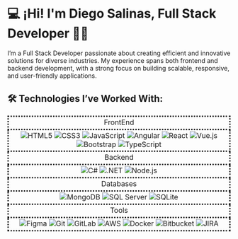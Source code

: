 <h1>💻 ¡Hi! I'm Diego Salinas, Full Stack Developer 👨‍💻</h1>

<p>I’m a Full Stack Developer passionate about creating efficient and innovative solutions for diverse industries. My experience spans both frontend and backend development, with a strong focus on building scalable, responsive, and user-friendly applications.</p>

<h2>🛠️ Technologies I’ve Worked With:</h2>

<table style='width: 100%; border-collapse: collapse; text-align: center;' align = center >
    <tr >
        <td style='height: 30px; border:dotted;' align = center>FrontEnd</td>
    </tr> 
    <tr >
        <td style='height: 30px; border:dotted;'  align = center>
            <img src="https://img.shields.io/badge/HTML5-%23E34F26.svg?style=flat&logo=html5&logoColor=white" alt="HTML5" />
            <img src="https://img.shields.io/badge/CSS3-%231572B6.svg?style=flat&logo=css3&logoColor=white" alt="CSS3" />
            <img src="https://img.shields.io/badge/JavaScript-%23F7DF1E.svg?style=flat&logo=javascript&logoColor=black" alt="JavaScript" />
            <img src="https://img.shields.io/badge/Angular-%23DD0031.svg?style=flat&logo=angular&logoColor=white" alt="Angular" />
            <img src="https://img.shields.io/badge/React-%2361DAFB.svg?style=flat&logo=react&logoColor=black" alt="React" />
            <img src="https://img.shields.io/badge/Vue.js-%234FC08D.svg?style=flat&logo=vue.js&logoColor=white" alt="Vue.js" />
            <img src="https://img.shields.io/badge/Bootstrap-%23563D7C.svg?style=flat&logo=bootstrap&logoColor=white" alt="Bootstrap" />
            <img src="https://img.shields.io/badge/TypeScript-%23007ACC.svg?style=flat&logo=typescript&logoColor=white" alt="TypeScript" />
        </td>
    </tr> 
    <tr >
        <td style='height: 30px; border:dotted;' align = center>Backend</td>
    </tr> 
    <tr >
        <td style='height: 30px; border:dotted;' align = center>
            <img src="https://img.shields.io/badge/C%23-%23239120.svg?style=flat&logo=c-sharp&logoColor=white" alt="C#" />
            <img src="https://img.shields.io/badge/.NET-%235C2D91.svg?style=flat&logo=.net&logoColor=white" alt=".NET" />
            <img src="https://img.shields.io/badge/Node.js-%23339933.svg?style=flat&logo=node.js&logoColor=white" alt="Node.js" />
        </td>
    </tr> 
    <tr>
        <td style='height: 30px; border:dotted;' align = center>Databases</td>
    </tr> 
    <tr>
        <td style='height: 30px; border:dotted;' align = center>
            <img src="https://img.shields.io/badge/MongoDB-%2347A248.svg?style=flat&logo=mongodb&logoColor=white" alt="MongoDB" />
            <img src="https://img.shields.io/badge/SQL_Server-%23CC2927.svg?style=flat&logo=microsoft-sql-server&logoColor=white" alt="SQL Server" />
            <img src="https://img.shields.io/badge/SQLite-%23003B57.svg?style=flat&logo=sqlite&logoColor=white" alt="SQLite" />
        </td>
    </tr> 
    <tr>
        <td style='height: 30px; border:dotted;' align = center>Tools</td>
    </tr> 
    <tr>
        <td style='height: 30px; border:dotted;' align = center>
            <img src="https://img.shields.io/badge/Figma-%23F24E1E.svg?style=flat&logo=figma&logoColor=white" alt="Figma" />
            <img src="https://img.shields.io/badge/Git-%23F05033.svg?style=flat&logo=git&logoColor=white" alt="Git" />
            <img src="https://img.shields.io/badge/GitLab-%23FC6D26.svg?style=flat&logo=gitlab&logoColor=white" alt="GitLab" />
            <img src="https://img.shields.io/badge/AWS-%23FF9900.svg?style=flat&logo=amazon-aws&logoColor=white" alt="AWS" />
            <img src="https://img.shields.io/badge/Docker-%232496ED.svg?style=flat&logo=docker&logoColor=white" alt="Docker" />
            <img src="https://img.shields.io/badge/Bitbucket-%230047B3.svg?style=flat&logo=bitbucket&logoColor=white" alt="Bitbucket" />
            <img src="https://img.shields.io/badge/JIRA-%230A0FFF.svg?style=flat&logo=jira&logoColor=white" alt="JIRA" />
        </td>
    </tr> 
</table>
